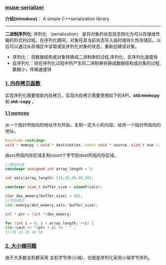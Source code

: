 ### [muse-serializer](#)
**介绍(introduce)**： A simple C++serialization library

----
**二进制序列化**: 序列化 （serialization） 是将对象的状态信息转化为可以存储或传输的形式的过程。在序列化期间，对象将其当前状态写入临时或持久性存储区。以后可以通过从存储区中读取或反序列化对象的状态，重新创建该对象。
* 序列化： 将数据结构或对象转换成二进制串的过程,序列化、反序列化速度快
* 反序列化：经在序列化过程中所产生的二进制串转换成数据结构或对象的过程,数据小，传输速度快

### [1. 内存拷贝函数](#)
实现序列化需要借助内存拷贝，实现内存拷贝需要使用如下的API，**std:memcpy** 和 **std::copy** 。

#### [1.1 memcpy](#)
从一个指针所指向的地址作为开始，复制一定大小的内容，给另一个指针所指向的地址。
```cpp
#include <cstring>
void * memcpy ( void * destination, const void * source, size_t num );
```
由src所指内存区域复制count个字节到dest所指内存区域。
```cpp
//数组长度
constexpr unsigned int array_length = 5; 

int vals[array_length] {10,20,30,40,50};

constexpr size_t buffer_size = sizeof(vals);

char des_memory[buffer_size] = {0};
//内存拷贝
std::memcpy(des_memory,vals, buffer_size);

int * ptr = (int *)des_memory;

for (int i = 0; i < array_length; ++i) {
std::cout << *(ptr + i) << " " ;
}//10 20 30 40 50
```

### [2. 大小端问题](#)
由于大多数主机都采用 主机字节序(小端)，也就是序列化采用小端字节序列。

